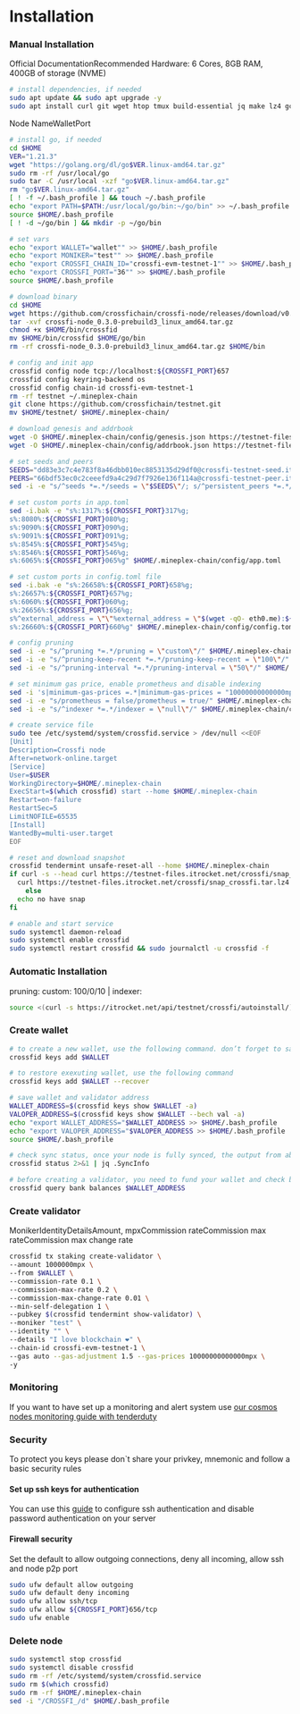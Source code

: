 # Installation

### Manual Installation <a href="#installation" id="installation"></a>

Official DocumentationRecommended Hardware: 6 Cores, 8GB RAM, 400GB of storage (NVME)

```bash
# install dependencies, if needed
sudo apt update && sudo apt upgrade -y
sudo apt install curl git wget htop tmux build-essential jq make lz4 gcc unzip -y
```

Node NameWalletPort

```bash
# install go, if needed
cd $HOME
VER="1.21.3"
wget "https://golang.org/dl/go$VER.linux-amd64.tar.gz"
sudo rm -rf /usr/local/go
sudo tar -C /usr/local -xzf "go$VER.linux-amd64.tar.gz"
rm "go$VER.linux-amd64.tar.gz"
[ ! -f ~/.bash_profile ] && touch ~/.bash_profile
echo "export PATH=$PATH:/usr/local/go/bin:~/go/bin" >> ~/.bash_profile
source $HOME/.bash_profile
[ ! -d ~/go/bin ] && mkdir -p ~/go/bin

# set vars
echo "export WALLET="wallet"" >> $HOME/.bash_profile
echo "export MONIKER="test"" >> $HOME/.bash_profile
echo "export CROSSFI_CHAIN_ID="crossfi-evm-testnet-1"" >> $HOME/.bash_profile
echo "export CROSSFI_PORT="36"" >> $HOME/.bash_profile
source $HOME/.bash_profile

# download binary
cd $HOME
wget https://github.com/crossfichain/crossfi-node/releases/download/v0.3.0-prebuild3/crossfi-node_0.3.0-prebuild3_linux_amd64.tar.gz && tar -xf crossfi-node_0.3.0-prebuild3_linux_amd64.tar.gz
tar -xvf crossfi-node_0.3.0-prebuild3_linux_amd64.tar.gz
chmod +x $HOME/bin/crossfid
mv $HOME/bin/crossfid $HOME/go/bin
rm -rf crossfi-node_0.3.0-prebuild3_linux_amd64.tar.gz $HOME/bin

# config and init app
crossfid config node tcp://localhost:${CROSSFI_PORT}657
crossfid config keyring-backend os
crossfid config chain-id crossfi-evm-testnet-1
rm -rf testnet ~/.mineplex-chain
git clone https://github.com/crossfichain/testnet.git
mv $HOME/testnet/ $HOME/.mineplex-chain/

# download genesis and addrbook
wget -O $HOME/.mineplex-chain/config/genesis.json https://testnet-files.itrocket.net/crossfi/genesis.json
wget -O $HOME/.mineplex-chain/config/addrbook.json https://testnet-files.itrocket.net/crossfi/addrbook.json

# set seeds and peers
SEEDS="dd83e3c7c4e783f8a46dbb010ec8853135d29df0@crossfi-testnet-seed.itrocket.net:36656"
PEERS="66bdf53ec0c2ceeefd9a4c29d7f7926e136f114a@crossfi-testnet-peer.itrocket.net:36656,b88d969ba0e158da1b4066f5c17af9da68c52c7a@65.109.53.24:44656,5ebd3b1590d7383c0bb6696ad364934d7f1c984e@160.202.128.199:56156"
sed -i -e "s/^seeds *=.*/seeds = \"$SEEDS\"/; s/^persistent_peers *=.*/persistent_peers = \"$PEERS\"/" $HOME/.mineplex-chain/config/config.toml

# set custom ports in app.toml
sed -i.bak -e "s%:1317%:${CROSSFI_PORT}317%g;
s%:8080%:${CROSSFI_PORT}080%g;
s%:9090%:${CROSSFI_PORT}090%g;
s%:9091%:${CROSSFI_PORT}091%g;
s%:8545%:${CROSSFI_PORT}545%g;
s%:8546%:${CROSSFI_PORT}546%g;
s%:6065%:${CROSSFI_PORT}065%g" $HOME/.mineplex-chain/config/app.toml

# set custom ports in config.toml file
sed -i.bak -e "s%:26658%:${CROSSFI_PORT}658%g;
s%:26657%:${CROSSFI_PORT}657%g;
s%:6060%:${CROSSFI_PORT}060%g;
s%:26656%:${CROSSFI_PORT}656%g;
s%^external_address = \"\"%external_address = \"$(wget -qO- eth0.me):${CROSSFI_PORT}656\"%;
s%:26660%:${CROSSFI_PORT}660%g" $HOME/.mineplex-chain/config/config.toml

# config pruning
sed -i -e "s/^pruning *=.*/pruning = \"custom\"/" $HOME/.mineplex-chain/config/app.toml
sed -i -e "s/^pruning-keep-recent *=.*/pruning-keep-recent = \"100\"/" $HOME/.mineplex-chain/config/app.toml
sed -i -e "s/^pruning-interval *=.*/pruning-interval = \"50\"/" $HOME/.mineplex-chain/config/app.toml

# set minimum gas price, enable prometheus and disable indexing
sed -i 's|minimum-gas-prices =.*|minimum-gas-prices = "10000000000000mpx"|g' $HOME/.mineplex-chain/config/app.toml
sed -i -e "s/prometheus = false/prometheus = true/" $HOME/.mineplex-chain/config/config.toml
sed -i -e "s/^indexer *=.*/indexer = \"null\"/" $HOME/.mineplex-chain/config/config.toml

# create service file
sudo tee /etc/systemd/system/crossfid.service > /dev/null <<EOF
[Unit]
Description=Crossfi node
After=network-online.target
[Service]
User=$USER
WorkingDirectory=$HOME/.mineplex-chain
ExecStart=$(which crossfid) start --home $HOME/.mineplex-chain
Restart=on-failure
RestartSec=5
LimitNOFILE=65535
[Install]
WantedBy=multi-user.target
EOF

# reset and download snapshot
crossfid tendermint unsafe-reset-all --home $HOME/.mineplex-chain
if curl -s --head curl https://testnet-files.itrocket.net/crossfi/snap_crossfi.tar.lz4 | head -n 1 | grep "200" > /dev/null; then
  curl https://testnet-files.itrocket.net/crossfi/snap_crossfi.tar.lz4 | lz4 -dc - | tar -xf - -C $HOME/.mineplex-chain
    else
  echo no have snap
fi

# enable and start service
sudo systemctl daemon-reload
sudo systemctl enable crossfid
sudo systemctl restart crossfid && sudo journalctl -u crossfid -f
```

### Automatic Installation <a href="#auto-installation" id="auto-installation"></a>

pruning: custom: 100/0/10 | indexer:

```bash
source <(curl -s https://itrocket.net/api/testnet/crossfi/autoinstall/)
```

### Create wallet <a href="#create-wallet" id="create-wallet"></a>

```bash
# to create a new wallet, use the following command. don’t forget to save the mnemonic
crossfid keys add $WALLET

# to restore exexuting wallet, use the following command
crossfid keys add $WALLET --recover

# save wallet and validator address
WALLET_ADDRESS=$(crossfid keys show $WALLET -a)
VALOPER_ADDRESS=$(crossfid keys show $WALLET --bech val -a)
echo "export WALLET_ADDRESS="$WALLET_ADDRESS >> $HOME/.bash_profile
echo "export VALOPER_ADDRESS="$VALOPER_ADDRESS >> $HOME/.bash_profile
source $HOME/.bash_profile

# check sync status, once your node is fully synced, the output from above will print "false"
crossfid status 2>&1 | jq .SyncInfo

# before creating a validator, you need to fund your wallet and check balance
crossfid query bank balances $WALLET_ADDRESS
```

### Create validator <a href="#create-validator" id="create-validator"></a>

MonikerIdentityDetailsAmount, mpxCommission rateCommission max rateCommission max change rate

```bash
crossfid tx staking create-validator \
--amount 1000000mpx \
--from $WALLET \
--commission-rate 0.1 \
--commission-max-rate 0.2 \
--commission-max-change-rate 0.01 \
--min-self-delegation 1 \
--pubkey $(crossfid tendermint show-validator) \
--moniker "test" \
--identity "" \
--details "I love blockchain ❤️" \
--chain-id crossfi-evm-testnet-1 \
--gas auto --gas-adjustment 1.5 --gas-prices 10000000000000mpx \
-y
```

### Monitoring <a href="#monitoring" id="monitoring"></a>

If you want to have set up a monitoring and alert system use [our cosmos nodes monitoring guide with tenderduty](https://teletype.in/@itrocket/bdJAHvC\_q8h)

### Security <a href="#security" id="security"></a>

To protect you keys please don\`t share your privkey, mnemonic and follow a basic security rules

#### Set up ssh keys for authentication <a href="#ssh" id="ssh"></a>

You can use this [guide](https://www.digitalocean.com/community/tutorials/how-to-set-up-ssh-keys-on-ubuntu-20-04) to configure ssh authentication and disable password authentication on your server

#### Firewall security <a href="#firewall" id="firewall"></a>

Set the default to allow outgoing connections, deny all incoming, allow ssh and node p2p port

```bash
sudo ufw default allow outgoing 
sudo ufw default deny incoming 
sudo ufw allow ssh/tcp 
sudo ufw allow ${CROSSFI_PORT}656/tcp
sudo ufw enable
```

### Delete node <a href="#delete" id="delete"></a>

```bash
sudo systemctl stop crossfid
sudo systemctl disable crossfid
sudo rm -rf /etc/systemd/system/crossfid.service
sudo rm $(which crossfid)
sudo rm -rf $HOME/.mineplex-chain
sed -i "/CROSSFI_/d" $HOME/.bash_profile
```
